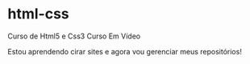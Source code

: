 # html-css
 Curso de Html5 e Css3 Curso Em Vídeo

Estou aprendendo  cirar sites e agora vou gerenciar meus repositórios!